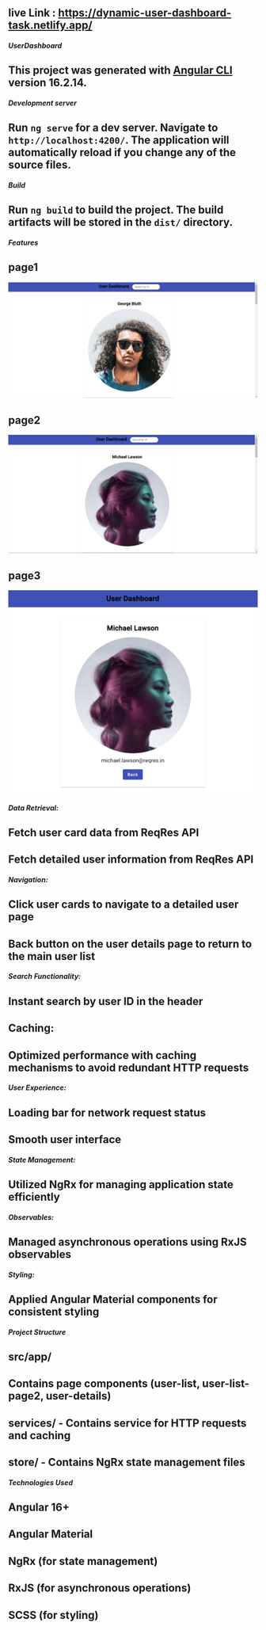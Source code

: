 
## live Link : https://dynamic-user-dashboard-task.netlify.app/

##### UserDashboard

## This project was generated with [Angular CLI](https://github.com/angular/angular-cli) version 16.2.14.

##### Development server

## Run `ng serve` for a dev server. Navigate to `http://localhost:4200/`. The application will automatically reload if you change any of the source files.

##### Build

## Run `ng build` to build the project. The build artifacts will be stored in the `dist/` directory.

##### Features

## page1
![alt text](image.png)

## page2
![alt text](image-1.png)

## page3
![alt text](image-2.png)

##### Data Retrieval:

## Fetch user card data from ReqRes API
## Fetch detailed user information from ReqRes API

##### Navigation:

## Click user cards to navigate to a detailed user page
## Back button on the user details page to return to the main user list


##### Search Functionality:

## Instant search by user ID in the header


## Caching:

## Optimized performance with caching mechanisms to avoid redundant HTTP requests

##### User Experience:

## Loading bar for network request status
## Smooth user interface 


##### State Management:

## Utilized NgRx for managing application state efficiently

##### Observables:

## Managed asynchronous operations using RxJS observables

##### Styling:

## Applied Angular Material components for consistent styling

##### Project Structure
## src/app/
##     Contains page components (user-list, user-list-page2, user-details)
##     services/ - Contains service for HTTP requests and caching
##     store/ - Contains NgRx state management files

##### Technologies Used
## Angular 16+
## Angular Material
## NgRx (for state management)
## RxJS (for asynchronous operations)
## SCSS (for styling)
